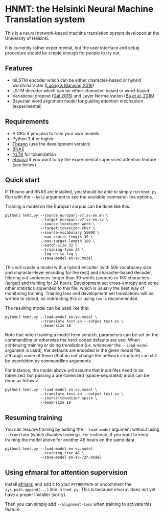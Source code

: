 # HNMT: the Helsinki Neural Machine Translation system

This is a neural network-based machine translation system developed
at the University of Helsinki.

It is currently rather experimental, but the user interface and setup
procedure should be simple enough for people to try out.

## Features

* biLSTM encoder which can be either character-based or hybrid word/character
  ([Luong & Manning 2016](http://arxiv.org/abs/1604.00788))
* LSTM decoder which can be either character-based or word-based
* Variational dropout ([Gal 2015](http://arxiv.org/abs/1512.05287))
  and Layer Normalization ([Ba et al. 2016](https://arxiv.org/abs/1607.06450))
* Bayesian word alignment model for guiding attention mechanism (experimental)

## Requirements

* A GPU if you plan to train your own models
* Python 3.4 or higher
* [Theano](http://deeplearning.net/software/theano/) (use the development
  version)
* [BNAS](https://github.com/robertostling/bnas)
* [NLTK](http://www.nltk.org/) for tokenization
* [efmaral](https://github.com/robertostling/efmaral) if you want to try the
  experimental supervised attention feature (see below)

## Quick start

If Theano and BNAS are installed, you should be able to simply run
`hnmt.py`. Run with the `--help` argument to see the available command-line
options.

Training a model on the Europarl corpus can be done like this:

    python3 hnmt.py --source europarl-v7.sv-en.en \
                    --target europarl-v7.sv-en.sv \
                    --source-tokenizer word \
                    --target-tokenizer char \
                    --source-vocabulary 50000 \
                    --max-source-length 30 \
                    --max-target-length 180 \
                    --batch-size 32 \
                    --training-time 24 \
                    --log en-sv.log \
                    --save-model en-sv.model

This will create a model with a hybrid encoder (with 50k vocabulary size and
character-level encoding for the rest) and character-based
decoder, filtering out sentences longer than 30 words (source) or 180
characters (target) and training for 24 hours. Development set cross-entropy
and some other statistics appended to this file, which is usually the best way
of monitoring training. Training loss and development set translations will be
written to stdout, so redirecting this or using `tee` is recommended.

The resulting model can be used like this:

    python3 hnmt.py --load-model en-sv.model \
                    --translate test.en --output test.sv \
                    --beam-size 10

Note that when training a model from scratch, parameters can be set on the
commandline or otherwise the hard-coded defaults are ued. When continuing
training or doing translation (i.e. whenever the ``--load-model`` argument is
used), the defaults are encoded in the given model file, although some of
these (that do not change the network structure) can still be overridden by
commandline arguments.

For instance, the model above will assume that input files need to be
tokenized, but passing a pre-tokenized (space-separated) input can be done as
follows:

    python3 hnmt.py --load-model en-sv.model \
                    --translate test.en --output test.sv \
                    --source-tokenizer space \
                    --beam-size 10

## Resuming training

You can resume training by adding the `--load-model` argument without using
`--translate` (which disables training). For instance, if you want to keep
training the model above for another 48 hours on the same data:

    python3 hnmt.py --load-model en-sv.model
                    --training-time 48 \
                    --save-model en-sv-72h.model

## Using efmaral for attention supervision

Install [efmaral](https://github.com/robertostling/efmaral) and add it to your
`PYTHONPATH` or uncomment the `sys.path.append(...)` line in `hnmt.py`.
This is because `efmaral` does not yet have a proper installer (sorry).

Then you can simply add `--alignment-loss` when training to activate this
feature.

